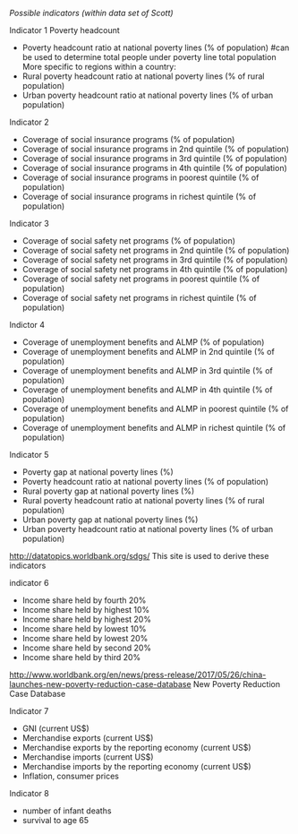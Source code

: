 *Possible indicators (within data set of Scott)*

Indicator 1
Poverty headcount
- Poverty headcount ratio at national poverty lines (% of population) #can be used to determine total people under poverty line total population
More specific to regions within a country:
- Rural poverty headcount ratio at national poverty lines (% of rural population)
- Urban poverty headcount ratio at national poverty lines (% of urban population)

Indicator 2
- Coverage of social insurance programs (% of population)
- Coverage of social insurance programs in 2nd quintile (% of population)
- Coverage of social insurance programs in 3rd quintile (% of population)
- Coverage of social insurance programs in 4th quintile (% of population)
- Coverage of social insurance programs in poorest quintile (% of population)
- Coverage of social insurance programs in richest quintile (% of population)

Indicator 3
- Coverage of social safety net programs (% of population)
- Coverage of social safety net programs in 2nd quintile (% of population)
- Coverage of social safety net programs in 3rd quintile (% of population)
- Coverage of social safety net programs in 4th quintile (% of population)
- Coverage of social safety net programs in poorest quintile (% of population)
- Coverage of social safety net programs in richest quintile (% of population)

Indictor 4
- Coverage of unemployment benefits and ALMP (% of population)
- Coverage of unemployment benefits and ALMP in 2nd quintile (% of population)
- Coverage of unemployment benefits and ALMP in 3rd quintile (% of population)    
- Coverage of unemployment benefits and ALMP in 4th quintile (% of population)
- Coverage of unemployment benefits and ALMP in poorest quintile (% of population)
- Coverage of unemployment benefits and ALMP in richest quintile (% of population)

Indicator 5
- Poverty gap at national poverty lines (%)
- Poverty headcount ratio at national poverty lines (% of population)
- Rural poverty gap at national poverty lines (%)
- Rural poverty headcount ratio at national poverty lines (% of rural population)
- Urban poverty gap at national poverty lines (%)
- Urban poverty headcount ratio at national poverty lines (% of urban population)

http://datatopics.worldbank.org/sdgs/
This site is used to derive these indicators

indicator 6
- Income share held by fourth 20%
- Income share held by highest 10%
- Income share held by highest 20%
- Income share held by lowest 10%
- Income share held by lowest 20%
- Income share held by second 20%
- Income share held by third 20%


http://www.worldbank.org/en/news/press-release/2017/05/26/china-launches-new-poverty-reduction-case-database
New Poverty Reduction Case Database

Indicator 7
- GNI (current US$)
- Merchandise exports (current US$)
- Merchandise exports by the reporting economy (current US$)
- Merchandise imports (current US$)
- Merchandise imports by the reporting economy (current US$)
- Inflation, consumer prices


Indicator 8
- number of infant deaths
- survival to age 65
